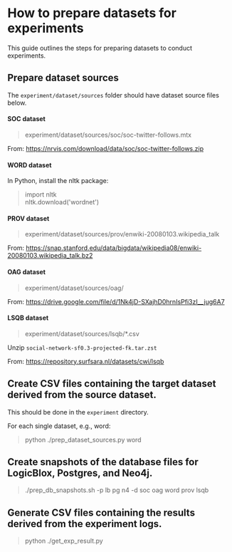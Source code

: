 # How to prepare datasets for experiments

This guide outlines the steps for preparing datasets to conduct experiments.

## Prepare dataset sources
 
The ```experiment/dataset/sources``` folder should have dataset source files below.

#### SOC dataset
 > experiment/dataset/sources/soc/soc-twitter-follows.mtx  

From: https://nrvis.com/download/data/soc/soc-twitter-follows.zip 

#### WORD dataset
In Python, install the nltk package:

 > import nltk  
 > nltk.download('wordnet')

#### PROV dataset
 > experiment/dataset/sources/prov/enwiki-20080103.wikipedia_talk

From: https://snap.stanford.edu/data/bigdata/wikipedia08/enwiki-20080103.wikipedia_talk.bz2  

#### OAG dataset
> experiment/dataset/sources/oag/

From: https://drive.google.com/file/d/1Nk4jD-SXajhD0hrnIsPfi3zI__jug6A7


#### LSQB dataset
> experiment/dataset/sources/lsqb/*.csv

Unzip ```social-network-sf0.3-projected-fk.tar.zst```

From: https://repository.surfsara.nl/datasets/cwi/lsqb

## Create CSV files containing the target dataset derived from the source dataset.

This should be done in the ```experiment``` directory.

For each single dataset, e.g., word: 
 > python ./prep_dataset_sources.py word 

## Create snapshots of the database files for LogicBlox, Postgres, and Neo4j.

 > ./prep_db_snapshots.sh -p lb pg n4 -d soc oag word prov lsqb

## Generate CSV files containing the results derived from the experiment logs.

 > python ./get_exp_result.py